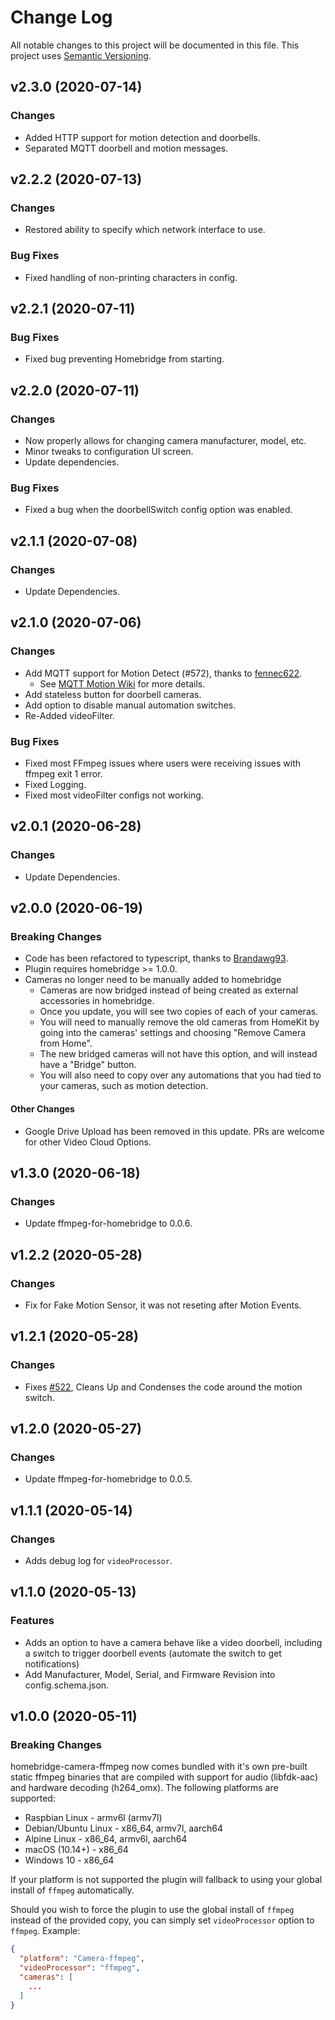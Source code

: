 # Change Log

All notable changes to this project will be documented in this file. This project uses [Semantic Versioning](https://semver.org/).

## v2.3.0 (2020-07-14)

  ### Changes
  
  * Added HTTP support for motion detection and doorbells.
  * Separated MQTT doorbell and motion messages.

## v2.2.2 (2020-07-13)

  ### Changes
  
  * Restored ability to specify which network interface to use.

  ### Bug Fixes
  
  * Fixed handling of non-printing characters in config.

## v2.2.1 (2020-07-11)

  ### Bug Fixes
  
  * Fixed bug preventing Homebridge from starting.
  
## v2.2.0 (2020-07-11)

  ### Changes
  
  * Now properly allows for changing camera manufacturer, model, etc.
  * Minor tweaks to configuration UI screen.
  * Update dependencies.
  
  ### Bug Fixes
  
  * Fixed a bug when the doorbellSwitch config option was enabled.

## v2.1.1 (2020-07-08)

  ### Changes
  
  * Update Dependencies.

## v2.1.0 (2020-07-06)

  ### Changes

  * Add MQTT support for Motion Detect (#572), thanks to [fennec622](https://github.com/fennec622).
  	* See [MQTT Motion Wiki](https://github.com/homebridge-plugins/homebridge-camera-ffmpeg/wiki/MQTT-Motion) for more details.
  * Add stateless button for doorbell cameras.
  * Add option to disable manual automation switches.
  * Re-Added videoFilter.
  
  ### Bug Fixes

  * Fixed most FFmpeg issues where users were receiving issues with ffmpeg exit 1 error.
  * Fixed Logging.
  * Fixed most videoFilter configs not working.
  
## v2.0.1 (2020-06-28)

  ### Changes
  
  * Update Dependencies.

## v2.0.0 (2020-06-19)

### Breaking Changes

* Code has been refactored to typescript, thanks to [Brandawg93](https://github.com/Brandawg93).
* Plugin requires homebridge >= 1.0.0.
* Cameras no longer need to be manually added to homebridge
	* Cameras are now bridged instead of being created as external accessories in homebridge. 
	* Once you update, you will see two copies of each of your cameras.
	* You will need to manually remove the old cameras from HomeKit by going into the cameras' settings and choosing "Remove Camera from Home". 
	* The new bridged cameras will not have this option, and will instead have a "Bridge" button.
	* You will also need to copy over any automations that you had tied to your cameras, such as motion detection.

#### Other Changes

* Google Drive Upload has been removed in this update. PRs are welcome for other Video Cloud Options.

## v1.3.0 (2020-06-18)

### Changes
* Update ffmpeg-for-homebridge to 0.0.6.

## v1.2.2 (2020-05-28)

### Changes
* Fix for Fake Motion Sensor, it was not reseting after Motion Events.

## v1.2.1 (2020-05-28)

### Changes
* Fixes [#522](https://github.com/homebridge-plugins/homebridge-camera-ffmpeg/issues/522), Cleans Up and Condenses the code around the motion switch.

## v1.2.0 (2020-05-27)

### Changes
* Update ffmpeg-for-homebridge to 0.0.5.

## v1.1.1 (2020-05-14)

### Changes
* Adds debug log for `videoProcessor`.

## v1.1.0 (2020-05-13)

### Features
* Adds an option to have a camera behave like a video doorbell, including a switch to trigger doorbell events (automate the switch to get notifications)
* Add Manufacturer, Model, Serial, and Firmware Revision into config.schema.json.

## v1.0.0 (2020-05-11)

### Breaking Changes

homebridge-camera-ffmpeg now comes bundled with it's own pre-built static ffmpeg binaries that are compiled with support for audio (libfdk-aac) and hardware decoding (h264_omx). The following platforms are supported:

* Raspbian Linux - armv6l (armv7l)
* Debian/Ubuntu Linux	- x86_64, armv7l, aarch64
* Alpine Linux - x86_64, armv6l, aarch64
* macOS (10.14+) - x86_64
* Windows 10 - x86_64

If your platform is not supported the plugin will fallback to using your global install of `ffmpeg` automatically.

Should you wish to force the plugin to use the global install of `ffmpeg` instead of the provided copy, you can simply set `videoProcessor` option to `ffmpeg`. Example:

```json
{
  "platform": "Camera-ffmpeg",
  "videoProcessor": "ffmpeg",
  "cameras": [
    ...
  ]
}
```
